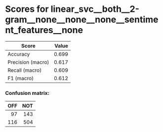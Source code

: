 # Scores for linear_svc__both__2-gram__none__none__none__sentiment_features__none
|      Score      |Value|
|-----------------|----:|
|Accuracy         |0.699|
|Precision (macro)|0.617|
|Recall (macro)   |0.609|
|F1 (macro)       |0.612|

### Confusion matrix:
|OFF|NOT|
|--:|--:|
| 97|143|
|116|504|
